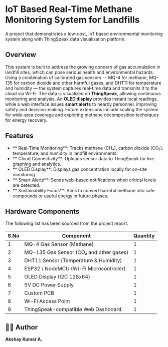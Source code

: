 # IoT Based Real-Time Methane Monitoring System for Landfills
A project that demonstrates a low-cost, IoT based environmental monitoring system along with ThingSpeak data visualisation platform.

## Overview

This system is built to address the growing concern of gas accumulation in landfill sites, which can pose serious health and environmental hazards. Using a combination of calibrated gas sensors — MQ-4 for methane, MQ-135 for carbon dioxide and other harmful gases, and DHT11 for temperature and humidity — the system captures real-time data and transmits it to the cloud via Wi-Fi.
The data is visualized on **ThingSpeak**, allowing continuous monitoring and analysis. An **OLED display** provides instant local readings, while a web interface issues **smart alerts** to nearby personnel, improving safety and decision-making. Future extensions include scaling the system for wide-area coverage and exploring methane decomposition techniques for energy recovery.

## Features

- ** Real-Time Monitoring**: Tracks methane (CH₄), carbon dioxide (CO₂), temperature, and humidity in landfill environments.
- ** Cloud Connectivity**: Uploads sensor data to ThingSpeak for live graphing and analytics.
- ** OLED Display**: Displays gas concentration locally for on-site monitoring.
- ** Smart Alerts**: Sends web-based notifications when critical levels are detected.
- ** Sustainability Focus**: Aims to convert harmful methane into safe compounds or useful energy in future phases.

## Hardware Components  
The following list has been sourced from the project report.

| S.No | Component                                | Quantity |
|------|------------------------------------------|----------|
| 1    | MQ-4 Gas Sensor (Methane)                | 1        |
| 2    | MQ-135 Gas Sensor (CO₂ and other gases)  | 1        |
| 3    | DHT11 Sensor (Temperature & Humidity)    | 1        |
| 4    | ESP32 / NodeMCU (Wi-Fi Microcontroller)  | 1        |
| 5    | OLED Display (I2C 128x64)                | 1        |
| 6    | 5V DC Power Supply                       | 1        |
| 7    | Custom PCB                               | 1        |
| 8    | Wi-Fi Access Point                       | 1        |
| 9    | ThingSpeak-compatible Web Dashboard      | 1        |


## 👨‍💻 Author

**Akshay Kumar A.** 

